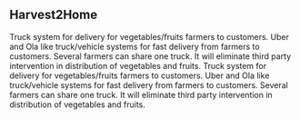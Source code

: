 ## Harvest2Home


Truck system for delivery for vegetables/fruits farmers to customers. Uber and Ola like truck/vehicle systems for fast delivery from farmers to customers. Several farmers can share one truck. It will eliminate third party intervention in distribution of vegetables and fruits. Truck system for delivery for vegetables/fruits farmers to customers. Uber and Ola like truck/vehicle systems for fast delivery from farmers to customers. Several farmers can share one truck. It will eliminate third party intervention in distribution of vegetables and fruits.

